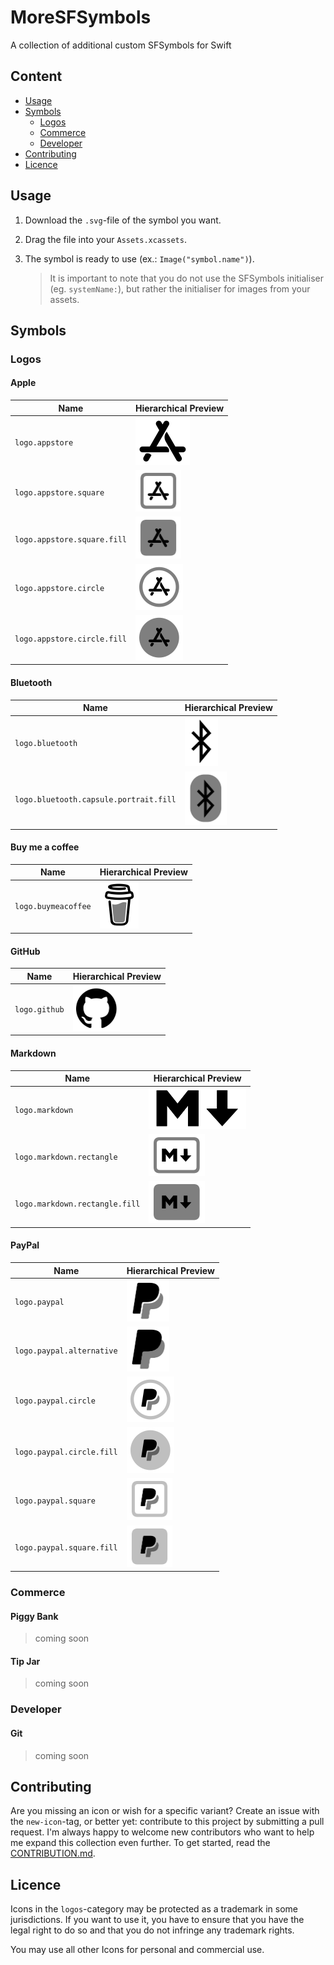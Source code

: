 # MoreSFSymbols
 A collection of additional custom SFSymbols for Swift

## Content

- [Usage](#usage)
- [Symbols](#symbols)
  - [Logos](#logos)
  - [Commerce](#commerce)
  - [Developer](#developer)
- [Contributing](#contributing)
- [Licence](#licence)

## Usage

1. Download the `.svg`-file of the symbol you want.

2. Drag the file into your `Assets.xcassets`.

3. The symbol is ready to use (ex.: `Image("symbol.name")`).

   > It is important to note that you do not use the SFSymbols initialiser (eg. `systemName:`), but rather the initialiser for images from your assets.



## Symbols

### Logos

#### Apple

| Name                        | Hierarchical Preview                                         |
| --------------------------- | ------------------------------------------------------------ |
| `logo.appstore`             | <img src="preview-images/logos/logo.appstore.png" alt="logo.appstore" style="zoom:50%;" /> |
| `logo.appstore.square`      | <img src="preview-images/logos/logo.appstore.square.png" alt="logo.appstore" style="zoom:50%;" /> |
| `logo.appstore.square.fill` | <img src="preview-images/logos/logo.appstore.square.fill.png" alt="logo.appstore" style="zoom:50%;" /> |
| `logo.appstore.circle`      | <img src="preview-images/logos/logo.appstore.circle.png" alt="logo.appstore" style="zoom:50%;" /> |
| `logo.appstore.circle.fill` | <img src="preview-images/logos/logo.appstore.circle.fill.png" alt="logo.appstore" style="zoom:50%;" /> |

#### Bluetooth

| Name                                   | Hierarchical Preview                                         |
| -------------------------------------- | ------------------------------------------------------------ |
| `logo.bluetooth`                       | <img src="preview-images/logos/logo.bluetooth.png" alt="logo.appstore" style="zoom:50%;" /> |
| `logo.bluetooth.capsule.portrait.fill` | <img src="preview-images/logos/logo.bluetooth.capsule.portrait.fill.png" alt="logo.appstore" style="zoom:50%;" /> |

#### Buy me a coffee

| Name                | Hierarchical Preview                                         |
| ------------------- | ------------------------------------------------------------ |
| `logo.buymeacoffee` | <img src="preview-images/logos/logo.buymeacoffee.png" alt="logo.appstore" style="zoom:50%;" /> |

#### GitHub

| Name          | Hierarchical Preview                                         |
| ------------- | ------------------------------------------------------------ |
| `logo.github` | <img src="preview-images/logos/logo.github.png" alt="logo.appstore" style="zoom:50%;" /> |

#### Markdown

| Name                           | Hierarchical Preview                                         |
| ------------------------------ | ------------------------------------------------------------ |
| `logo.markdown`                | <img src="preview-images/logos/logo.markdown.png" alt="logo.appstore" style="zoom:50%;" /> |
| `logo.markdown.rectangle`      | <img src="preview-images/logos/logo.markdown.rectangle.png" alt="logo.appstore" style="zoom:50%;" /> |
| `logo.markdown.rectangle.fill` | <img src="preview-images/logos/logo.markdown.rectangle.fill.png" alt="logo.appstore" style="zoom:50%;" /> |

#### PayPal

| Name                      | Hierarchical Preview                                         |
| ------------------------- | ------------------------------------------------------------ |
| `logo.paypal`             | <img src="preview-images/logos/logo.paypal.png" alt="logo.appstore" style="zoom:50%;" /> |
| `logo.paypal.alternative` | <img src="preview-images/logos/logo.paypal.alternative.png" alt="logo.appstore" style="zoom:50%;" /> |
| `logo.paypal.circle`      | <img src="preview-images/logos/logo.paypal.circle.png" alt="logo.appstore" style="zoom:50%;" /> |
| `logo.paypal.circle.fill` | <img src="preview-images/logos/logo.paypal.circle.fill.png" alt="logo.appstore" style="zoom:50%;" /> |
| `logo.paypal.square`      | <img src="preview-images/logos/logo.paypal.square.png" alt="logo.appstore" style="zoom:50%;" /> |
| `logo.paypal.square.fill` | <img src="preview-images/logos/logo.paypal.square.fill.png" alt="logo.appstore" style="zoom:50%;" /> |

### Commerce

#### Piggy Bank

> coming soon

#### Tip Jar

> coming soon

### Developer

#### Git

> coming soon



## Contributing

Are you missing an icon or wish for a specific variant? Create an issue with the `new-icon`-tag, or better yet: contribute to this project  by submitting a pull request. I'm always happy to welcome new contributors who want to help me expand this collection even further. To get started, read the [CONTRIBUTION.md](https://github.com/cameronshemilt/MoreSFSymbols/blob/main/CONTRIBUTING.md).



## Licence

Icons in the `logos`-category may be protected as a trademark in some jurisdictions. If you want to use it, you have to ensure that you have the legal right to do so and that you do not infringe any trademark rights.

You may use all other Icons for personal and commercial use. 
